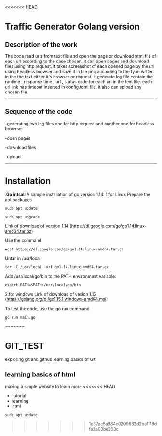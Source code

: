 <<<<<<< HEAD
# Traffic Generator Golang version
## Description of the work

The code read urls from text file and open the page or download html file of each url according to the case chosen. 
it can open pages and download files using http request. 
it takes screenshot of each opened page by the url using headless browser and save it in file.png according to the type wrtten in the the text either it's browser or request.
it generate log file contain the runtime , response time , url , status code for each url in the text file. 
each url link has timeout inserted in config.toml file.
it also can upload any chosen file.

---

## Sequence of the code
-generating two log files one for http request and another one for headless browrser

-open pages

-download files

-upload

--- 

# Installation   
.**Go intsall**
 A sample installation of go version 1.14:
 1.for Linux
 Prepare the apt packages
 
 `` sudo apt update                    
  ``
  
 ``sudo apt upgrade
 ``
 
 Link of download of version 1.14 (https://dl.google.com/go/go1.14.linux-amd64.tar.gz)

Use the command

``
 wget https://dl.google.com/go/go1.14.linux-amd64.tar.gz
 ``
 
 Untar in /usr/local

``
 tar -C /usr/local -xzf go1.14.linux-amd64.tar.gz                   
 ``
 
 Add /usr/local/go/bin to the PATH environment variable:
 
 ``
 export PATH=$PATH:/usr/local/go/bin             
``

2.for windows
Link of download of vesion 1.15 (https://golang.org/dl/go1.15.1.windows-amd64.msi)


To test the code, use the go run command

``go run main.go
``

=======
# GIT_TEST
exploring git and github
learning basics of GIt
## learning basics of html 
making a simple website to learn more 
<<<<<<< HEAD
* tutorial 
* learning
* html

`` sudo apt update ``



>>>>>>> 1d67ac5a884c0209632d2ba1118dfe2a03be303c
